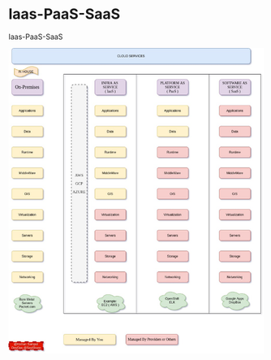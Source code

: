 # Iaas-PaaS-SaaS
Iaas-PaaS-SaaS




![alt text](https://github.com/kpsampat/Iaas-PaaS-SaaS/blob/master/serverinfra.jpg)
